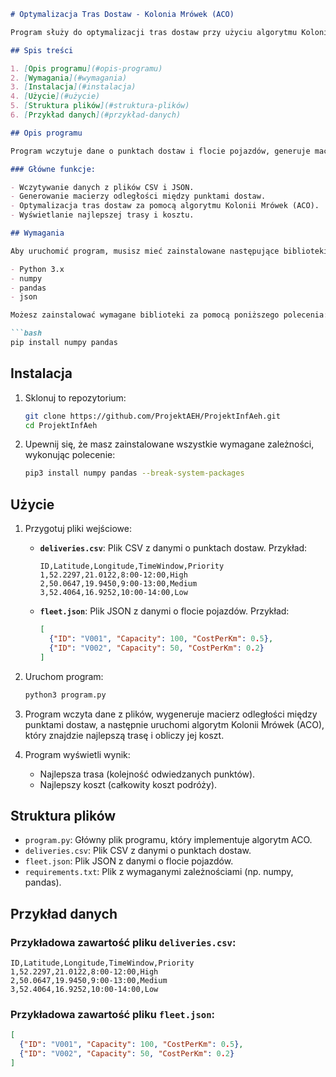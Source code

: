 ```markdown
# Optymalizacja Tras Dostaw - Kolonia Mrówek (ACO)

Program służy do optymalizacji tras dostaw przy użyciu algorytmu Kolonii Mrówek (ACO - Ant Colony Optimization). Celem jest wyznaczenie najlepszej trasy, która minimalizuje całkowity koszt dostaw, biorąc pod uwagę odległości między punktami dostaw oraz koszty podróży pojazdów.

## Spis treści

1. [Opis programu](#opis-programu)
2. [Wymagania](#wymagania)
3. [Instalacja](#instalacja)
4. [Użycie](#użycie)
5. [Struktura plików](#struktura-plików)
6. [Przykład danych](#przykład-danych)

## Opis programu

Program wczytuje dane o punktach dostaw i flocie pojazdów, generuje macierz odległości między punktami dostaw, a następnie wykonuje optymalizację tras za pomocą algorytmu Kolonii Mrówek (ACO). Algorytm znajduje najlepszą trasę, która minimalizuje koszt dostaw, biorąc pod uwagę odległości i koszty podróży pojazdów.

### Główne funkcje:

- Wczytywanie danych z plików CSV i JSON.
- Generowanie macierzy odległości między punktami dostaw.
- Optymalizacja tras dostaw za pomocą algorytmu Kolonii Mrówek (ACO).
- Wyświetlanie najlepszej trasy i kosztu.

## Wymagania

Aby uruchomić program, musisz mieć zainstalowane następujące biblioteki:

- Python 3.x
- numpy
- pandas
- json

Możesz zainstalować wymagane biblioteki za pomocą poniższego polecenia:

```bash
pip install numpy pandas
```

## Instalacja

1. Sklonuj to repozytorium:

   ```bash
   git clone https://github.com/ProjektAEH/ProjektInfAeh.git
   cd ProjektInfAeh
   ```

2. Upewnij się, że masz zainstalowane wszystkie wymagane zależności, wykonując polecenie:

   ```bash
   pip3 install numpy pandas --break-system-packages
   ```

## Użycie

1. Przygotuj pliki wejściowe:
   - **`deliveries.csv`**: Plik CSV z danymi o punktach dostaw. Przykład:
   
     ```
     ID,Latitude,Longitude,TimeWindow,Priority
     1,52.2297,21.0122,8:00-12:00,High
     2,50.0647,19.9450,9:00-13:00,Medium
     3,52.4064,16.9252,10:00-14:00,Low
     ```
   
   - **`fleet.json`**: Plik JSON z danymi o flocie pojazdów. Przykład:

     ```json
     [
       {"ID": "V001", "Capacity": 100, "CostPerKm": 0.5},
       {"ID": "V002", "Capacity": 50, "CostPerKm": 0.2}
     ]
     ```

2. Uruchom program:

   ```bash
   python3 program.py
   ```

3. Program wczyta dane z plików, wygeneruje macierz odległości między punktami dostaw, a następnie uruchomi algorytm Kolonii Mrówek (ACO), który znajdzie najlepszą trasę i obliczy jej koszt.

4. Program wyświetli wynik:
   - Najlepsza trasa (kolejność odwiedzanych punktów).
   - Najlepszy koszt (całkowity koszt podróży).

## Struktura plików

- `program.py`: Główny plik programu, który implementuje algorytm ACO.
- `deliveries.csv`: Plik CSV z danymi o punktach dostaw.
- `fleet.json`: Plik JSON z danymi o flocie pojazdów.
- `requirements.txt`: Plik z wymaganymi zależnościami (np. numpy, pandas).

## Przykład danych

### Przykładowa zawartość pliku `deliveries.csv`:

```
ID,Latitude,Longitude,TimeWindow,Priority
1,52.2297,21.0122,8:00-12:00,High
2,50.0647,19.9450,9:00-13:00,Medium
3,52.4064,16.9252,10:00-14:00,Low
```

### Przykładowa zawartość pliku `fleet.json`:

```json
[
  {"ID": "V001", "Capacity": 100, "CostPerKm": 0.5},
  {"ID": "V002", "Capacity": 50, "CostPerKm": 0.2}
]
```
